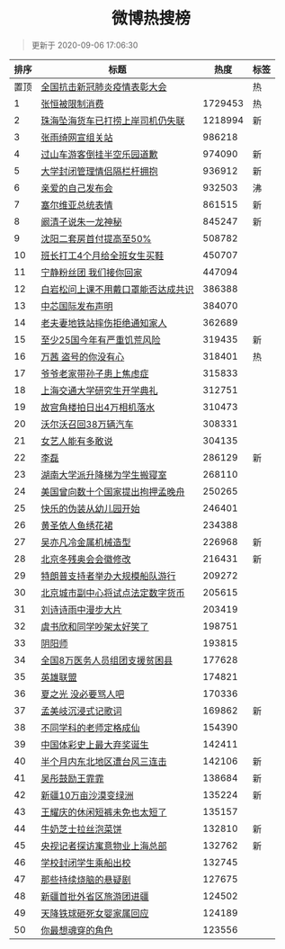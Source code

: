 <h1 align="center">微博热搜榜</h1>

> 更新于 2020-09-06 17:06:30

| 排序 | 标题                                                                                                                                                                                                                                        | 热度    | 标签 |
| ---- | ------------------------------------------------------------------------------------------------------------------------------------------------------------------------------------------------------------------------------------------- | ------- | ---- |
| 置顶 | [全国抗击新冠肺炎疫情表彰大会](https://s.weibo.com/weibo?q=%23%E5%85%A8%E5%9B%BD%E6%8A%97%E5%87%BB%E6%96%B0%E5%86%A0%E8%82%BA%E7%82%8E%E7%96%AB%E6%83%85%E8%A1%A8%E5%BD%B0%E5%A4%A7%E4%BC%9A%23&Refer=new_time)                             |         | 热   |
| 1    | [张恒被限制消费](https://s.weibo.com/weibo?q=%E5%BC%A0%E6%81%92%E8%A2%AB%E9%99%90%E5%88%B6%E6%B6%88%E8%B4%B9&Refer=top)                                                                                                                     | 1729453 | 热   |
| 2    | [珠海坠海货车已打捞上岸司机仍失联](https://s.weibo.com/weibo?q=%23%E7%8F%A0%E6%B5%B7%E5%9D%A0%E6%B5%B7%E8%B4%A7%E8%BD%A6%E5%B7%B2%E6%89%93%E6%8D%9E%E4%B8%8A%E5%B2%B8%E5%8F%B8%E6%9C%BA%E4%BB%8D%E5%A4%B1%E8%81%94%23&Refer=top)            | 1218994 | 新   |
| 3    | [张雨绮网宣组关站](https://s.weibo.com/weibo?q=%23%E5%BC%A0%E9%9B%A8%E7%BB%AE%E7%BD%91%E5%AE%A3%E7%BB%84%E5%85%B3%E7%AB%99%23&Refer=top)                                                                                                    | 986218  |      |
| 4    | [过山车游客倒挂半空乐园道歉](https://s.weibo.com/weibo?q=%23%E8%BF%87%E5%B1%B1%E8%BD%A6%E6%B8%B8%E5%AE%A2%E5%80%92%E6%8C%82%E5%8D%8A%E7%A9%BA%E4%B9%90%E5%9B%AD%E9%81%93%E6%AD%89%23&Refer=top)                                             | 974090  | 新   |
| 5    | [大学封闭管理情侣隔栏杆拥抱](https://s.weibo.com/weibo?q=%23%E5%A4%A7%E5%AD%A6%E5%B0%81%E9%97%AD%E7%AE%A1%E7%90%86%E6%83%85%E4%BE%A3%E9%9A%94%E6%A0%8F%E6%9D%86%E6%8B%A5%E6%8A%B1%23&Refer=top)                                             | 936912  | 新   |
| 6    | [亲爱的自己发布会](https://s.weibo.com/weibo?q=%23%E4%BA%B2%E7%88%B1%E7%9A%84%E8%87%AA%E5%B7%B1%E5%8F%91%E5%B8%83%E4%BC%9A%23&Refer=top)                                                                                                    | 932503  | 沸   |
| 7    | [塞尔维亚总统表情](https://s.weibo.com/weibo?q=%E5%A1%9E%E5%B0%94%E7%BB%B4%E4%BA%9A%E6%80%BB%E7%BB%9F%E8%A1%A8%E6%83%85&Refer=top)                                                                                                          | 861515  | 新   |
| 8    | [阚清子说朱一龙神秘](https://s.weibo.com/weibo?q=%E9%98%9A%E6%B8%85%E5%AD%90%E8%AF%B4%E6%9C%B1%E4%B8%80%E9%BE%99%E7%A5%9E%E7%A7%98&Refer=top)                                                                                               | 845247  | 新   |
| 9    | [沈阳二套房首付提高至50%](https://s.weibo.com/weibo?q=%23%E6%B2%88%E9%98%B3%E4%BA%8C%E5%A5%97%E6%88%BF%E9%A6%96%E4%BB%98%E6%8F%90%E9%AB%98%E8%87%B350%25%23&Refer=top)                                                                      | 508782  |      |
| 10   | [班长打工4个月给全班女生买鞋](https://s.weibo.com/weibo?q=%23%E7%8F%AD%E9%95%BF%E6%89%93%E5%B7%A54%E4%B8%AA%E6%9C%88%E7%BB%99%E5%85%A8%E7%8F%AD%E5%A5%B3%E7%94%9F%E4%B9%B0%E9%9E%8B%23&Refer=top)                                           | 450707  |      |
| 11   | [宁静粉丝团 我们接你回家](https://s.weibo.com/weibo?q=%E5%AE%81%E9%9D%99%E7%B2%89%E4%B8%9D%E5%9B%A2%20%E6%88%91%E4%BB%AC%E6%8E%A5%E4%BD%A0%E5%9B%9E%E5%AE%B6&Refer=top)                                                                     | 447094  |      |
| 12   | [白岩松问上课不用戴口罩能否达成共识](https://s.weibo.com/weibo?q=%23%E7%99%BD%E5%B2%A9%E6%9D%BE%E9%97%AE%E4%B8%8A%E8%AF%BE%E4%B8%8D%E7%94%A8%E6%88%B4%E5%8F%A3%E7%BD%A9%E8%83%BD%E5%90%A6%E8%BE%BE%E6%88%90%E5%85%B1%E8%AF%86%23&Refer=top) | 386388  |      |
| 13   | [中芯国际发布声明](https://s.weibo.com/weibo?q=%23%E4%B8%AD%E8%8A%AF%E5%9B%BD%E9%99%85%E5%8F%91%E5%B8%83%E5%A3%B0%E6%98%8E%23&Refer=top)                                                                                                    | 384070  |      |
| 14   | [老夫妻地铁站摔伤拒绝通知家人](https://s.weibo.com/weibo?q=%23%E8%80%81%E5%A4%AB%E5%A6%BB%E5%9C%B0%E9%93%81%E7%AB%99%E6%91%94%E4%BC%A4%E6%8B%92%E7%BB%9D%E9%80%9A%E7%9F%A5%E5%AE%B6%E4%BA%BA%23&Refer=top)                                  | 362689  |      |
| 15   | [至少25国今年有严重饥荒风险](https://s.weibo.com/weibo?q=%23%E8%87%B3%E5%B0%9125%E5%9B%BD%E4%BB%8A%E5%B9%B4%E6%9C%89%E4%B8%A5%E9%87%8D%E9%A5%A5%E8%8D%92%E9%A3%8E%E9%99%A9%23&Refer=top)                                                    | 319435  | 新   |
| 16   | [万茜 盗号的你没有心](https://s.weibo.com/weibo?q=%E4%B8%87%E8%8C%9C%20%E7%9B%97%E5%8F%B7%E7%9A%84%E4%BD%A0%E6%B2%A1%E6%9C%89%E5%BF%83&Refer=top)                                                                                           | 318401  | 热   |
| 17   | [爷爷老家带孙子患上焦虑症](https://s.weibo.com/weibo?q=%23%E7%88%B7%E7%88%B7%E8%80%81%E5%AE%B6%E5%B8%A6%E5%AD%99%E5%AD%90%E6%82%A3%E4%B8%8A%E7%84%A6%E8%99%91%E7%97%87%23&Refer=top)                                                        | 315833  |      |
| 18   | [上海交通大学研究生开学典礼](https://s.weibo.com/weibo?q=%23%E4%B8%8A%E6%B5%B7%E4%BA%A4%E9%80%9A%E5%A4%A7%E5%AD%A6%E7%A0%94%E7%A9%B6%E7%94%9F%E5%BC%80%E5%AD%A6%E5%85%B8%E7%A4%BC%23&Refer=top)                                             | 312751  |      |
| 19   | [故宫角楼拍日出4万相机落水](https://s.weibo.com/weibo?q=%23%E6%95%85%E5%AE%AB%E8%A7%92%E6%A5%BC%E6%8B%8D%E6%97%A5%E5%87%BA4%E4%B8%87%E7%9B%B8%E6%9C%BA%E8%90%BD%E6%B0%B4%23&Refer=top)                                                      | 310473  |      |
| 20   | [沃尔沃召回38万辆汽车](https://s.weibo.com/weibo?q=%23%E6%B2%83%E5%B0%94%E6%B2%83%E5%8F%AC%E5%9B%9E38%E4%B8%87%E8%BE%86%E6%B1%BD%E8%BD%A6%23&Refer=top)                                                                                     | 308331  |      |
| 21   | [女艺人能有多敢说](https://s.weibo.com/weibo?q=%23%E5%A5%B3%E8%89%BA%E4%BA%BA%E8%83%BD%E6%9C%89%E5%A4%9A%E6%95%A2%E8%AF%B4%23&Refer=top)                                                                                                    | 304135  |      |
| 22   | [李磊](https://s.weibo.com/weibo?q=%E6%9D%8E%E7%A3%8A&Refer=top)                                                                                                                                                                            | 286129  | 新   |
| 23   | [湖南大学派升降梯为学生搬寝室](https://s.weibo.com/weibo?q=%23%E6%B9%96%E5%8D%97%E5%A4%A7%E5%AD%A6%E6%B4%BE%E5%8D%87%E9%99%8D%E6%A2%AF%E4%B8%BA%E5%AD%A6%E7%94%9F%E6%90%AC%E5%AF%9D%E5%AE%A4%23&Refer=top)                                  | 268110  |      |
| 24   | [美国曾向数十个国家提出拘押孟晚舟](https://s.weibo.com/weibo?q=%23%E7%BE%8E%E5%9B%BD%E6%9B%BE%E5%90%91%E6%95%B0%E5%8D%81%E4%B8%AA%E5%9B%BD%E5%AE%B6%E6%8F%90%E5%87%BA%E6%8B%98%E6%8A%BC%E5%AD%9F%E6%99%9A%E8%88%9F%23&Refer=top)            | 250265  |      |
| 25   | [快乐的伪装从幼儿园开始](https://s.weibo.com/weibo?q=%23%E5%BF%AB%E4%B9%90%E7%9A%84%E4%BC%AA%E8%A3%85%E4%BB%8E%E5%B9%BC%E5%84%BF%E5%9B%AD%E5%BC%80%E5%A7%8B%23&Refer=top)                                                                   | 246401  |      |
| 26   | [黄圣依人鱼绣花裙](https://s.weibo.com/weibo?q=%23%E9%BB%84%E5%9C%A3%E4%BE%9D%E4%BA%BA%E9%B1%BC%E7%BB%A3%E8%8A%B1%E8%A3%99%23&Refer=top)                                                                                                    | 234388  |      |
| 27   | [吴亦凡冷金属机械造型](https://s.weibo.com/weibo?q=%23%E5%90%B4%E4%BA%A6%E5%87%A1%E5%86%B7%E9%87%91%E5%B1%9E%E6%9C%BA%E6%A2%B0%E9%80%A0%E5%9E%8B%23&Refer=top)                                                                              | 226968  | 新   |
| 28   | [北京冬残奥会会徽修改](https://s.weibo.com/weibo?q=%E5%8C%97%E4%BA%AC%E5%86%AC%E6%AE%8B%E5%A5%A5%E4%BC%9A%E4%BC%9A%E5%BE%BD%E4%BF%AE%E6%94%B9&Refer=top)                                                                                    | 216431  | 新   |
| 29   | [特朗普支持者举办大规模船队游行](https://s.weibo.com/weibo?q=%23%E7%89%B9%E6%9C%97%E6%99%AE%E6%94%AF%E6%8C%81%E8%80%85%E4%B8%BE%E5%8A%9E%E5%A4%A7%E8%A7%84%E6%A8%A1%E8%88%B9%E9%98%9F%E6%B8%B8%E8%A1%8C%23&Refer=top)                       | 209272  |      |
| 30   | [北京城市副中心将试点法定数字货币](https://s.weibo.com/weibo?q=%E5%8C%97%E4%BA%AC%E5%9F%8E%E5%B8%82%E5%89%AF%E4%B8%AD%E5%BF%83%E5%B0%86%E8%AF%95%E7%82%B9%E6%B3%95%E5%AE%9A%E6%95%B0%E5%AD%97%E8%B4%A7%E5%B8%81&Refer=top)                  | 205615  |      |
| 31   | [刘诗诗雨中漫步大片](https://s.weibo.com/weibo?q=%23%E5%88%98%E8%AF%97%E8%AF%97%E9%9B%A8%E4%B8%AD%E6%BC%AB%E6%AD%A5%E5%A4%A7%E7%89%87%23&Refer=top)                                                                                         | 203419  |      |
| 32   | [虞书欣和同学吵架太好笑了](https://s.weibo.com/weibo?q=%23%E8%99%9E%E4%B9%A6%E6%AC%A3%E5%92%8C%E5%90%8C%E5%AD%A6%E5%90%B5%E6%9E%B6%E5%A4%AA%E5%A5%BD%E7%AC%91%E4%BA%86%23&Refer=top)                                                        | 198751  |      |
| 33   | [阴阳师](https://s.weibo.com/weibo?q=%E9%98%B4%E9%98%B3%E5%B8%88&Refer=top)                                                                                                                                                                 | 193815  |      |
| 34   | [全国8万医务人员组团支援贫困县](https://s.weibo.com/weibo?q=%23%E5%85%A8%E5%9B%BD8%E4%B8%87%E5%8C%BB%E5%8A%A1%E4%BA%BA%E5%91%98%E7%BB%84%E5%9B%A2%E6%94%AF%E6%8F%B4%E8%B4%AB%E5%9B%B0%E5%8E%BF%23&Refer=top)                                | 177628  |      |
| 35   | [英雄联盟](https://s.weibo.com/weibo?q=%E8%8B%B1%E9%9B%84%E8%81%94%E7%9B%9F&Refer=top)                                                                                                                                                      | 174821  |      |
| 36   | [夏之光 没必要骂人吧](https://s.weibo.com/weibo?q=%E5%A4%8F%E4%B9%8B%E5%85%89%20%E6%B2%A1%E5%BF%85%E8%A6%81%E9%AA%82%E4%BA%BA%E5%90%A7&Refer=top)                                                                                           | 170336  |      |
| 37   | [孟美岐沉浸式记歌词](https://s.weibo.com/weibo?q=%23%E5%AD%9F%E7%BE%8E%E5%B2%90%E6%B2%89%E6%B5%B8%E5%BC%8F%E8%AE%B0%E6%AD%8C%E8%AF%8D%23&Refer=top)                                                                                         | 169862  | 新   |
| 38   | [不同学科的老师定格成仙](https://s.weibo.com/weibo?q=%23%E4%B8%8D%E5%90%8C%E5%AD%A6%E7%A7%91%E7%9A%84%E8%80%81%E5%B8%88%E5%AE%9A%E6%A0%BC%E6%88%90%E4%BB%99%23&Refer=top)                                                                   | 154390  |      |
| 39   | [中国体彩史上最大弃奖诞生](https://s.weibo.com/weibo?q=%23%E4%B8%AD%E5%9B%BD%E4%BD%93%E5%BD%A9%E5%8F%B2%E4%B8%8A%E6%9C%80%E5%A4%A7%E5%BC%83%E5%A5%96%E8%AF%9E%E7%94%9F%23&Refer=top)                                                        | 142411  |      |
| 40   | [半个月内东北地区遭台风三连击](https://s.weibo.com/weibo?q=%23%E5%8D%8A%E4%B8%AA%E6%9C%88%E5%86%85%E4%B8%9C%E5%8C%97%E5%9C%B0%E5%8C%BA%E9%81%AD%E5%8F%B0%E9%A3%8E%E4%B8%89%E8%BF%9E%E5%87%BB%23&Refer=top)                                  | 142106  | 新   |
| 41   | [吴彤鼓励王霏霏](https://s.weibo.com/weibo?q=%23%E5%90%B4%E5%BD%A4%E9%BC%93%E5%8A%B1%E7%8E%8B%E9%9C%8F%E9%9C%8F%23&Refer=top)                                                                                                               | 138684  | 新   |
| 42   | [新疆10万亩沙漠变绿洲](https://s.weibo.com/weibo?q=%E6%96%B0%E7%96%8610%E4%B8%87%E4%BA%A9%E6%B2%99%E6%BC%A0%E5%8F%98%E7%BB%BF%E6%B4%B2&Refer=top)                                                                                           | 135224  | 新   |
| 43   | [王耀庆的休闲短裤未免也太短了](https://s.weibo.com/weibo?q=%E7%8E%8B%E8%80%80%E5%BA%86%E7%9A%84%E4%BC%91%E9%97%B2%E7%9F%AD%E8%A3%A4%E6%9C%AA%E5%85%8D%E4%B9%9F%E5%A4%AA%E7%9F%AD%E4%BA%86&Refer=top)                                        | 135157  |      |
| 44   | [牛奶芝士拉丝泡菜饼](https://s.weibo.com/weibo?q=%23%E7%89%9B%E5%A5%B6%E8%8A%9D%E5%A3%AB%E6%8B%89%E4%B8%9D%E6%B3%A1%E8%8F%9C%E9%A5%BC%23&Refer=top)                                                                                         | 132810  | 新   |
| 45   | [央视记者探访寓意物业上海总部](https://s.weibo.com/weibo?q=%23%E5%A4%AE%E8%A7%86%E8%AE%B0%E8%80%85%E6%8E%A2%E8%AE%BF%E5%AF%93%E6%84%8F%E7%89%A9%E4%B8%9A%E4%B8%8A%E6%B5%B7%E6%80%BB%E9%83%A8%23&Refer=top)                                  | 132762  | 新   |
| 46   | [学校封闭学生乘船出校](https://s.weibo.com/weibo?q=%23%E5%AD%A6%E6%A0%A1%E5%B0%81%E9%97%AD%E5%AD%A6%E7%94%9F%E4%B9%98%E8%88%B9%E5%87%BA%E6%A0%A1%23&Refer=top)                                                                              | 132745  |      |
| 47   | [那些持续烧脑的悬疑剧](https://s.weibo.com/weibo?q=%23%E9%82%A3%E4%BA%9B%E6%8C%81%E7%BB%AD%E7%83%A7%E8%84%91%E7%9A%84%E6%82%AC%E7%96%91%E5%89%A7%23&Refer=top)                                                                              | 127675  |      |
| 48   | [新疆首批外省区旅游团进疆](https://s.weibo.com/weibo?q=%23%E6%96%B0%E7%96%86%E9%A6%96%E6%89%B9%E5%A4%96%E7%9C%81%E5%8C%BA%E6%97%85%E6%B8%B8%E5%9B%A2%E8%BF%9B%E7%96%86%23&Refer=top)                                                        | 124502  |      |
| 49   | [天降铁球砸死女婴家属回应](https://s.weibo.com/weibo?q=%23%E5%A4%A9%E9%99%8D%E9%93%81%E7%90%83%E7%A0%B8%E6%AD%BB%E5%A5%B3%E5%A9%B4%E5%AE%B6%E5%B1%9E%E5%9B%9E%E5%BA%94%23&Refer=top)                                                        | 124189  |      |
| 50   | [你最想魂穿的角色](https://s.weibo.com/weibo?q=%23%E4%BD%A0%E6%9C%80%E6%83%B3%E9%AD%82%E7%A9%BF%E7%9A%84%E8%A7%92%E8%89%B2%23&Refer=top)                                                                                                    | 123556  |      |